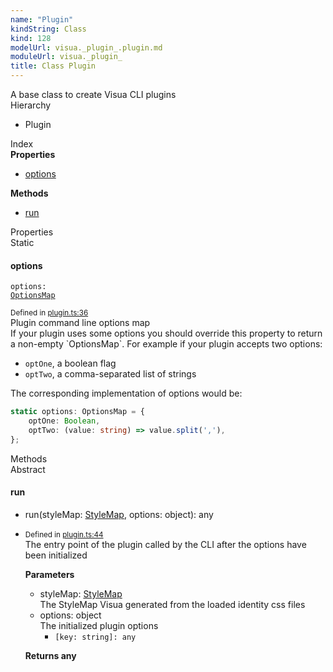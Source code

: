 ```yaml
---
name: "Plugin"
kindString: Class
kind: 128
modelUrl: visua._plugin_.plugin.md
moduleUrl: visua._plugin_
title: Class Plugin
---
```

<section class="tsd-panel tsd-comment">
<div class="pt-1 tsd-comment">
<div markdown="1">
A base class to create Visua CLI plugins
</div>
</div>
</section>


<section class="pt-2 tsd-panel tsd-hierarchy">
<div class="lead">Hierarchy</div>
<ul class="pl-3 tsd-hierarchy list-style-initial">
<li>
<span class="target">Plugin</span>

</li>
</ul>

</section>





<section >
<div class="lead pb-2">Index</div>
<section class="tsd-panel tsd-index-panel">
<div class="tsd-index-content">
<section class="tsd-index-section ">
<strong>Properties</strong>
<ul>
<li class=""><a href=".visua._plugin_.plugin/#options" class="tsd-kind-icon">options</a></li>
</ul>
</section>
<section class="tsd-index-section ">
<strong>Methods</strong>
<ul>
<li class=""><a href=".visua._plugin_.plugin/#run" class="tsd-kind-icon">run</a></li>
</ul>
</section>
</div>
</section>
</section>
<section>
<div class="lead">Properties</div>
<section class="pb-4 pt-2 ">
<div class="d-flex flex-row">
<div class="h4 pr-1"><span class="badge badge-primary">Static</span></div>
<h4 id="options">options</h4>
</div>

<code class="tsd-signature tsd-kind-icon">options<span class="tsd-signature-symbol">:</span> <a href=".visua._plugin_/#optionsmap" class="tsd-signature-type">OptionsMap</a></code>

<aside class="tsd-sources pb-2">
<div class="d-flex flex-column">
<small class="text-muted">Defined in <a href="https://github.com/umbopepato/visua/blob/dbefde1/src/plugin.ts#L36">plugin.ts:36</a></small>
</div>
</aside>
<div class="pt-1 tsd-comment">
<div markdown="1">
Plugin command line options map
</div>
<div markdown="1">
If your plugin uses some options you should override this property to return a non-empty `OptionsMap`.
For example if your plugin accepts two options:

- `optOne`, a boolean flag
- `optTwo`, a comma-separated list of strings

The corresponding implementation of options would be:
```typescript
static options: OptionsMap = {
    optOne: Boolean,
    optTwo: (value: string) => value.split(','),
};
```

</div>
</div>




</section>
</section>
<section>
<div class="lead">Methods</div>
<section class="pb-4 pt-2 ">
<div class="d-flex flex-row">
<div class="h4 pr-1"><span class="badge badge-primary">Abstract</span></div>
<h4 id="run">run</h4>
</div>

<ul class="tsd-signatures ">
<li class="tsd-signature tsd-kind-icon">run<span class="tsd-signature-symbol">(</span>styleMap<span class="tsd-signature-symbol">: </span><a href=".visua._cssom_style_map_.stylemap/" class="tsd-signature-type">StyleMap</a>, options<span class="tsd-signature-symbol">: </span><span class="tsd-signature-type">object</span><span class="tsd-signature-symbol">)</span><span class="tsd-signature-symbol">: </span><span class="tsd-signature-type">any</span></li>
</ul>

<ul class="tsd-descriptions">
<li class="tsd-description">
<aside class="tsd-sources pb-2">
<div class="d-flex flex-column">
<small class="text-muted">Defined in <a href="https://github.com/umbopepato/visua/blob/dbefde1/src/plugin.ts#L44">plugin.ts:44</a></small>
</div>
</aside>
<div class="pt-1 tsd-comment">
<div markdown="1">
The entry point of the plugin called by the CLI after the options have been initialized
</div>
</div>


<strong>Parameters</strong>
<ul class="pl-3 pb-2 list-style-initial">
<li>
<div class="h6 mb-0">styleMap: <a href=".visua._cssom_style_map_.stylemap/" class="tsd-signature-type">StyleMap</a></div>

<div class="pt-1 tsd-comment">
<div markdown="1">
The StyleMap Visua generated from the loaded identity css files
</div>
</div>

</li>
<li>
<div class="h6 mb-0">options: <span class="tsd-signature-type">object</span></div>

<div class="pt-1 tsd-comment">
<div markdown="1">
The initialized plugin options

</div>
</div>

<ul class="tsd-parameters">
<li class="tsd-parameter-index-signature">
<code><span class="tsd-signature-symbol">[</span>key: <span class="tsd-signature-type">string</span><span class="tsd-signature-symbol">]: </span><span class="tsd-signature-type">any</span></code>


</li>
</ul>
</li>
</ul>

<strong>Returns <span class="tsd-signature-type">any</span></strong>


</li>
</ul>

</section>
</section>
